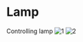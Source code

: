 # Lamp
Controlling lamp
![1](https://github.com/aryanpatel07/Lamp/assets/57474638/89ec3851-a031-4223-8012-0d8cf8098752)
![2](https://github.com/aryanpatel07/Lamp/assets/57474638/beb6d932-81f3-4fb1-bf5c-af876cdbaa69)
